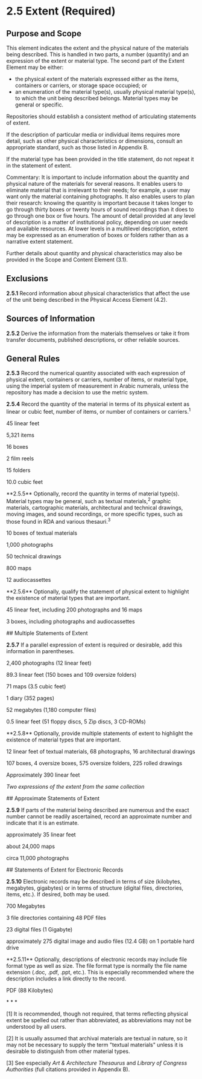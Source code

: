 # 2.5 Extent (Required)

## Purpose and Scope

This element indicates the extent and the physical nature of the materials being described. This is handled in two parts, a number (quantity) and an expression of the extent or material type. The second part of the Extent Element may be either:

*   the physical extent of the materials expressed either as the items, containers or carriers, or storage space occupied; or
*   an enumeration of the material type(s), usually physical material type(s), to which the unit being described belongs. Material types may be general or specific.

Repositories should establish a consistent method of articulating statements of extent.

If the description of particular media or individual items requires more detail, such as other physical characteristics or dimensions, consult an appropriate standard, such as those listed in Appendix B.

If the material type has been provided in the title statement, do not repeat it in the statement of extent.

Commentary: It is important to include information about the quantity and physical nature of the materials for several reasons. It enables users to eliminate material that is irrelevant to their needs; for example, a user may want only the material containing photographs. It also enables users to plan their research: knowing the quantity is important because it takes longer to go through thirty boxes or twenty hours of sound recordings than it does to go through one box or five hours. The amount of detail provided at any level of description is a matter of institutional policy, depending on user needs and available resources. At lower levels in a multilevel description, extent may be expressed as an enumeration of boxes or folders rather than as a narrative extent statement.

Further details about quantity and physical characteristics may also be provided in the Scope and Content Element (3.1).

## Exclusions

**2.5.1** Record information about physical characteristics that affect the use of the unit being described in the Physical Access Element (4.2).

## Sources of Information

**2.5.2** Derive the information from the materials themselves or take it from transfer documents, published descriptions, or other reliable sources.

## General Rules

**2.5.3** Record the numerical quantity associated with each expression of physical extent, containers or carriers, number of items, or material type, using the imperial system of measurement in Arabic numerals, unless the repository has made a decision to use the metric system.

**2.5.4** Record the quantity of the material in terms of its physical extent as linear or cubic feet, number of items, or number of containers or carriers.<sup>1</sup>

<p class="dacs-example">45 linear feet</p>
<p class="dacs-example">5,321 items</p>
<p class="dacs-example">16 boxes</p>
<p class="dacs-example">2 film reels</p>
<p class="dacs-example">15 folders</p>
<p class="dacs-example">10.0 cubic feet</p>
**2.5.5** Optionally, record the quantity in terms of material type(s). Material types may be general, such as textual materials,<sup>2</sup> graphic materials, cartographic materials, architectural and technical drawings, moving images, and sound recordings, or more specific types, such as those found in RDA and various thesauri.<sup>3</sup>

<p class="dacs-example">10 boxes of textual materials</p>
<p class="dacs-example">1,000 photographs</p>
<p class="dacs-example">50 technical drawings</p>
<p class="dacs-example">800 maps</p>
<p class="dacs-example">12 audiocassettes</p>
**2.5.6** Optionally, qualify the statement of physical extent to highlight the existence of material types that are important.

<p class="dacs-example">45 linear feet, including 200 photographs and 16 maps</p>
<p class="dacs-example">3 boxes, including photographs and audiocassettes</p>
## Multiple Statements of Extent

**2.5.7** If a parallel expression of extent is required or desirable, add this information in parentheses.

<p class="dacs-example">2,400 photographs (12 linear feet)</p>
<p class="dacs-example">89.3 linear feet (150 boxes and 109 oversize folders)</p>
<p class="dacs-example">71 maps (3.5 cubic feet)</p>
<p class="dacs-example">1 diary (352 pages)</p>
<p class="dacs-example">52 megabytes (1,180 computer files)</p>
<p class="dacs-example">0.5 linear feet (51 floppy discs, 5 Zip discs, 3 CD-ROMs)</p>
**2.5.8** Optionally, provide multiple statements of extent to highlight the existence of material types that are important.

<p class="dacs-example">12 linear feet of textual materials, 68 photographs, 16 architectural drawings</p>
<p class="dacs-example">107 boxes, 4 oversize boxes, 575 oversize folders, 225 rolled drawings</p>
<p class="dacs-example">Approximately 390 linear feet</p>
<p class="dacs-example"><em>Two expressions of the extent from the same collection</em></p>
## Approximate Statements of Extent

**2.5.9** If parts of the material being described are numerous and the exact number cannot be readily ascertained, record an approximate number and indicate that it is an estimate.

<p class="dacs-example">approximately 35 linear feet</p>
<p class="dacs-example">about 24,000 maps</p>
<p class="dacs-example">circa 11,000 photographs</p>
## Statements of Extent for Electronic Records

**2.5.10** Electronic records may be described in terms of size (kilobytes, megabytes, gigabytes) or in terms of structure (digital files, directories, items, etc.). If desired, both may be used.

<p class="dacs-example">700 Megabytes</p>
<p class="dacs-example">3 file directories containing 48 PDF files</p>
<p class="dacs-example">23 digital files (1 Gigabyte)</p>
<p class="dacs-example">approximately 275 digital image and audio files (12.4 GB) on 1 portable hard drive</p>
**2.5.11** Optionally, descriptions of electronic records may include file format type as well as size. The file format type is normally the file name extension (.doc, .pdf, .ppt, etc.). This is especially recommended where the description includes a link directly to the record.

<p class="dacs-example">PDF (88 Kilobytes)</p>
* * *

[1] It is recommended, though not required, that terms reflecting physical extent be spelled out rather than abbreviated, as abbreviations may not be understood by all users.

[2] It is usually assumed that archival materials are textual in nature, so it may not be necessary to supply the term "textual materials" unless it is desirable to distinguish from other material types.

[3] See especially _Art & Architecture Thesaurus_ and _Library of Congress Authorities_ (full citations provided in Appendix B).

